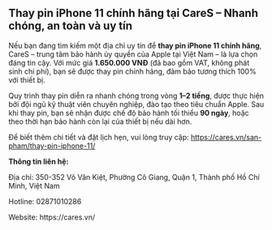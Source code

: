 <div class="sapo">
  <h2>Thay pin iPhone 11 chính hãng tại CareS – Nhanh chóng, an toàn và uy tín</h2>
  <p>Nếu bạn đang tìm kiếm một địa chỉ uy tín để <strong>thay pin iPhone 11 chính hãng</strong>, CareS – trung tâm bảo hành ủy quyền của Apple tại Việt Nam – là lựa chọn đáng tin cậy. Với mức giá <strong>1.650.000 VNĐ</strong> (đã bao gồm VAT, không phát sinh chi phí), bạn sẽ được thay pin chính hãng, đảm bảo tương thích 100% với thiết bị.</p>
  <p>Quy trình thay pin diễn ra nhanh chóng trong vòng <strong>1–2 tiếng</strong>, được thực hiện bởi đội ngũ kỹ thuật viên chuyên nghiệp, đào tạo theo tiêu chuẩn Apple. Sau khi thay pin, bạn sẽ nhận được chế độ bảo hành tối thiểu <strong>90 ngày</strong>, hoặc theo thời hạn bảo hành còn lại của thiết bị nếu dài hơn.</p>
  <p>Để biết thêm chi tiết và đặt lịch hẹn, vui lòng truy cập: <a href="https://cares.vn/san-pham/thay-pin-iphone-11/">https://cares.vn/san-pham/thay-pin-iphone-11/</a></p>
</div>

<b>Thông tin liên hệ:</b>
<p></p>
Địa chỉ: 350-352 Võ Văn Kiệt, Phường Cô Giang, Quận 1, Thành phố Hồ Chí Minh, Việt Nam 
<p></p>
Hotline: 02871010286
<p></p>
Website: https://cares.vn/
